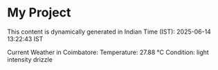 # My Project

This content is dynamically generated in Indian Time (IST): 2025-06-14 13:22:43 IST


Current Weather in Coimbatore:
Temperature: 27.88 °C
Condition: light intensity drizzle
